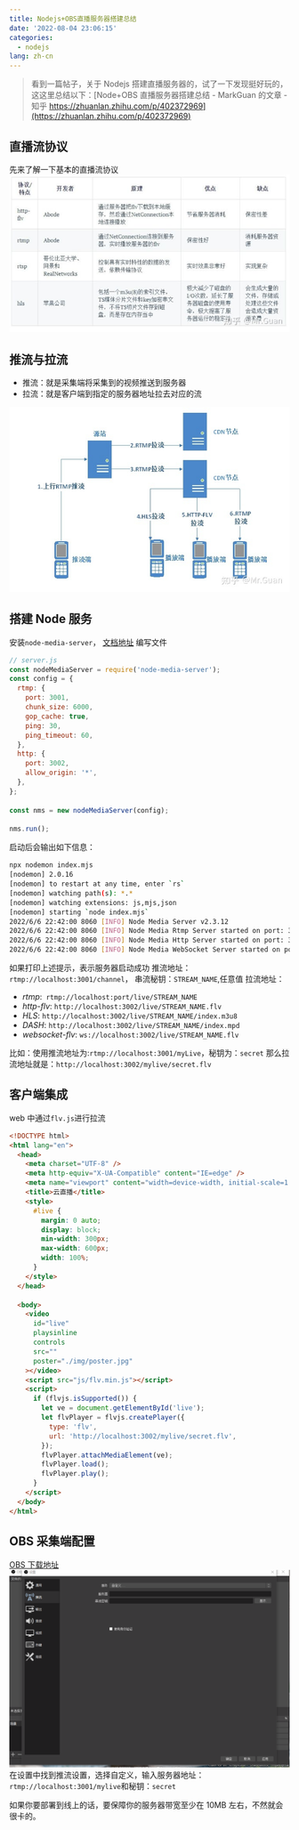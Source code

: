 ```yaml
---
title: Nodejs+OBS直播服务器搭建总结
date: '2022-08-04 23:06:15'
categories:
  - nodejs
lang: zh-cn
---
```


> 看到一篇帖子，关于 Nodejs 搭建直播服务器的，试了一下发现挺好玩的，这这里总结以下：[Node+OBS 直播服务器搭建总结 - MarkGuan 的文章 - 知乎 https://zhuanlan.zhihu.com/p/402372969](https://zhuanlan.zhihu.com/p/402372969)

## 直播流协议

先来了解一下基本的直播流协议
![image.png](../imgs/protocol.png)

## 推流与拉流

- 推流：就是采集端将采集到的视频推送到服务器
- 拉流：就是客户端到指定的服务器地址拉去对应的流

![image.png](../imgs/process.png)

## 搭建 Node 服务

安装`node-media-server`， [文档地址](https://www.npmjs.com/package/node-media-server)
编写文件

```javascript
// server.js
const nodeMediaServer = require('node-media-server');
const config = {
  rtmp: {
    port: 3001,
    chunk_size: 6000,
    gop_cache: true,
    ping: 30,
    ping_timeout: 60,
  },
  http: {
    port: 3002,
    allow_origin: '*',
  },
};

const nms = new nodeMediaServer(config);

nms.run();
```

启动后会输出如下信息：

```bash
npx nodemon index.mjs
[nodemon] 2.0.16
[nodemon] to restart at any time, enter `rs`
[nodemon] watching path(s): *.*
[nodemon] watching extensions: js,mjs,json
[nodemon] starting `node index.mjs`
2022/6/6 22:42:00 8060 [INFO] Node Media Server v2.3.12
2022/6/6 22:42:00 8060 [INFO] Node Media Rtmp Server started on port: 3001
2022/6/6 22:42:00 8060 [INFO] Node Media Http Server started on port: 3002
2022/6/6 22:42:00 8060 [INFO] Node Media WebSocket Server started on port: 3002
```

如果打印上述提示，表示服务器启动成功
推流地址：`rtmp://localhost:3001/channel`，
串流秘钥：`STREAM_NAME`,任意值
拉流地址：

- _rtmp_:` rtmp://localhost:port/live/STREAM_NAME`
- _http-flv_: `http://localhost:3002/live/STREAM_NAME.flv`
- _HLS_: `http://localhost:3002/live/STREAM_NAME/index.m3u8`
- _DASH_: `http://localhost:3002/live/STREAM_NAME/index.mpd`
- _websocket-flv_: `ws://localhost:3002/live/STREAM_NAME.flv`

比如：使用推流地址为:`rtmp://localhost:3001/myLive`，秘钥为：`secret`
那么拉流地址就是：`http://localhost:3002/mylive/secret.flv`

## 客户端集成

web 中通过`flv.js`进行拉流

```html
<!DOCTYPE html>
<html lang="en">
  <head>
    <meta charset="UTF-8" />
    <meta http-equiv="X-UA-Compatible" content="IE=edge" />
    <meta name="viewport" content="width=device-width, initial-scale=1.0" />
    <title>云直播</title>
    <style>
      #live {
        margin: 0 auto;
        display: block;
        min-width: 300px;
        max-width: 600px;
        width: 100%;
      }
    </style>
  </head>

  <body>
    <video
      id="live"
      playsinline
      controls
      src=""
      poster="./img/poster.jpg"
    ></video>
    <script src="js/flv.min.js"></script>
    <script>
      if (flvjs.isSupported()) {
        let ve = document.getElementById('live');
        let flvPlayer = flvjs.createPlayer({
          type: 'flv',
          url: 'http://localhost:3002/mylive/secret.flv',
        });
        flvPlayer.attachMediaElement(ve);
        flvPlayer.load();
        flvPlayer.play();
      }
    </script>
  </body>
</html>
```

## OBS 采集端配置

[OBS 下载地址](https://obsproject.com/)
![image.png](../imgs/obs.png)在设置中找到推流设置，选择自定义，输入服务器地址：`rtmp://localhost:3001/mylive`和秘钥：`secret`

如果你要部署到线上的话，要保障你的服务器带宽至少在 10MB 左右，不然就会很卡的。
